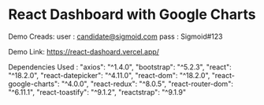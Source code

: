 # React Dashboard with Google Charts

Demo Creads: 
  user : candidate@sigmoid.com
  pass : Sigmoid#123

Demo Link: https://react-dashoard.vercel.app/


Dependencies Used : 
    "axios": "^1.4.0",
    "bootstrap": "^5.2.3",
    "react": "^18.2.0",
    "react-datepicker": "^4.11.0",
    "react-dom": "^18.2.0",
    "react-google-charts": "^4.0.0",
    "react-redux": "^8.0.5",
    "react-router-dom": "^6.11.1",
    "react-toastify": "^9.1.2",
    "reactstrap": "^9.1.9"

